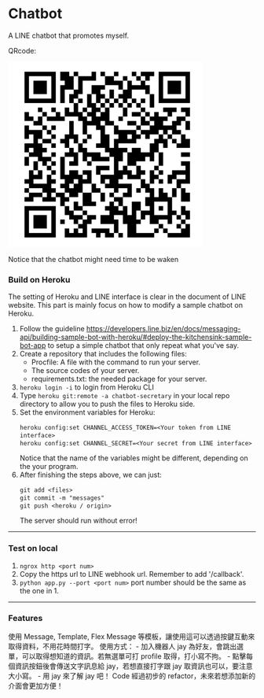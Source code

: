 # Chatbot
A LINE chatbot that promotes myself.

QRcode:

![](./qrcode.png)

Notice that the chatbot might need time to be waken 
### Build on Heroku
The setting of Heroku and LINE interface is clear in the document of LINE website. This part is mainly focus on how to modify a sample chatbot on Heroku.
1. Follow the guideline https://developers.line.biz/en/docs/messaging-api/building-sample-bot-with-heroku/#deploy-the-kitchensink-sample-bot-app to setup a simple chatbot that only repeat what you've say. 
2. Create a repository that includes the following files:
    - Procfile: A file with the command to run your server.
    - The source codes of your server.
    - requirements.txt: the needed package for your server.
3. `heroku login -i` to login from Heroku CLI
4. Type `heroku git:remote -a chatbot-secretary` in your local repo directory to allow you to push the files to Heroku side.
5. Set the environment variables for Heroku:
    ```
    heroku config:set CHANNEL_ACCESS_TOKEN=<Your token from LINE interface>
    heroku config:set CHANNEL_SECRET=<Your secret from LINE interface>
    ```
    Notice that the name of the variables might be different, depending on the your program.
6. After finishing the steps above, we can just:
    ```
    git add <files>
    git commit -m "messages"
    git push <heroku / origin>
    ```
    The server should run without error!
    
 ---
### Test on local
1. `ngrox http <port num>`
2. Copy the https url to LINE webhook url. Remember to add '/callback'.
3. `python app.py --port <port num>` port number should be the same as the one in 1.
 
 ---
### Features
使用 Message, Template, Flex Message 等模板，讓使用這可以透過按鍵互動來取得資料，不用花時間打字。
使用方式：
        - 加入機器人 jay 為好友，會跳出選單，可以取得想知道的資訊。若無選單可打 profile 取得，打小寫不拘。
        - 點擊每個資訊按鈕後會傳送文字訊息給 jay，若想直接打字跟 jay 取資訊也可以，要注意大小寫。
        - 用 jay 來了解 jay 吧！
Code 經過初步的 refactor，未來若想添加新的介面會更加方便！
